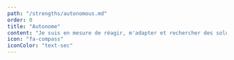```yaml
---
path: "/strengths/autonomous.md"
order: 0
title: "Autonome"
content: "Je suis en mesure de réagir, m'adapter et rechercher des solutions face à des contraintes de manière rapide et autonome."
icon: "fa-compass"
iconColor: "text-sec"
---
```

